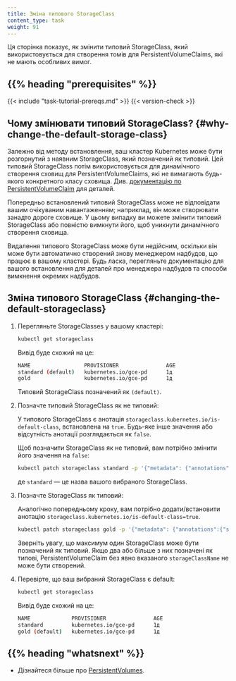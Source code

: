 ```yaml
---
title: Зміна типового StorageClass
content_type: task
weight: 91
---
```


<!-- overview -->

Ця сторінка показує, як змінити типовий StorageClass, який використовується для
створення томів для PersistentVolumeClaims, які не мають особливих вимог.

## {{% heading "prerequisites" %}}

{{< include "task-tutorial-prereqs.md" >}} {{< version-check >}}

<!-- steps -->

## Чому змінювати типовий StorageClass? {#why-change-the-default-storage-class}

Залежно від методу встановлення, ваш кластер Kubernetes може бути розгорнутий з наявним StorageClass, який позначений як типовий. Цей типовий StorageClass потім використовується для динамічного створення сховищ для PersistentVolumeClaims, які не вимагають будь-якого конкретного класу сховища. Див. [документацію по PersistentVolumeClaim](/docs/concepts/storage/persistent-volumes/#persistentvolumeclaims) для деталей.

Попередньо встановлений типовий StorageClass може не відповідати вашим очікуваним навантаженням; наприклад, він може створювати занадто дороге сховище. У цьому випадку ви можете змінити типовий StorageClass або повністю вимкнути його, щоб уникнути динамічного створення сховища.

Видалення типового StorageClass може бути недійсним, оскільки він може бути автоматично створений знову менеджером надбудов, що працює в вашому кластері. Будь ласка, перегляньте документацію для вашого встановлення для деталей про менеджера надбудов та способи вимкнення окремих надбудов.

## Зміна типового StorageClass {#changing-the-default-storageclass}

1. Перегляньте StorageClasses у вашому кластері:

   ```bash
   kubectl get storageclass
   ```

   Вивід буде схожий на це:

   ```bash
   NAME                 PROVISIONER               AGE
   standard (default)   kubernetes.io/gce-pd      1д
   gold                 kubernetes.io/gce-pd      1д
   ```

   Типовий StorageClass позначений як `(default)`.

1. Позначте типовий StorageClass як не типовий:

   У типового StorageClass є анотація `storageclass.kubernetes.io/is-default-class`, встановлена на `true`. Будь-яке інше значення або відсутність анотації розглядається як `false`.

   Щоб позначити StorageClass як не типовий, вам потрібно змінити його значення на `false`:

   ```bash
   kubectl patch storageclass standard -p '{"metadata": {"annotations":{"storageclass.kubernetes.io/is-default-class":"false"}}}'
   ```

   де `standard` — це назва вашого вибраного StorageClass.

2. Позначте StorageClass як типовий:

   Аналогічно попередньому кроку, вам потрібно додати/встановити анотацію
   `storageclass.kubernetes.io/is-default-class=true`.

   ```bash
   kubectl patch storageclass gold -p '{"metadata": {"annotations":{"storageclass.kubernetes.io/is-default-class":"true"}}}'
   ```

   Зверніть увагу, що максимум один StorageClass може бути позначений як типовий. Якщо два або більше з них позначені як типові, PersistentVolumeClaim без явно вказаного `storageClassName` не може бути створений.

3. Перевірте, що ваш вибраний StorageClass є default:

   ```bash
   kubectl get storageclass
   ```

   Вивід буде схожий на це:

   ```bash
   NAME             PROVISIONER               AGE
   standard         kubernetes.io/gce-pd      1д
   gold (default)   kubernetes.io/gce-pd      1д
   ```

## {{% heading "whatsnext" %}}

* Дізнайтеся більше про [PersistentVolumes](/docs/concepts/storage/persistent-volumes/).
